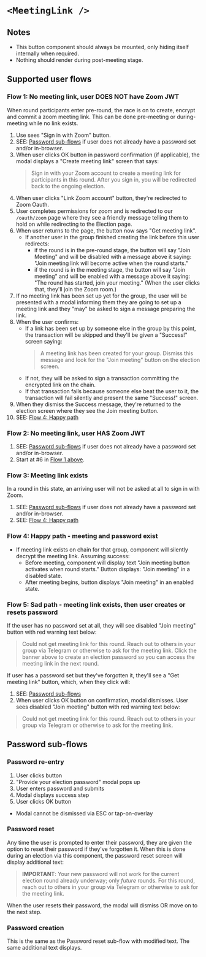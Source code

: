 # `<MeetingLink />`

## Notes

-   This button component should always be mounted, only hiding itself internally when required.
-   Nothing should render during post-meeting stage.

## Supported user flows

### Flow 1: No meeting link, user DOES NOT have Zoom JWT

When round participants enter pre-round, the race is on to create, encrypt and commit a zoom meeting link. This can be done pre-meeting or during-meeting while no link exists.

1. Use sees "Sign in with Zoom" button.
2. SEE: [Password sub-flows](#password-sub-flows) if user does not already have a password set and/or in-browser.
3. When user clicks OK button in password confirmation (if applicable), the modal displays a "Create meeting link" screen that says:
    > Sign in with your Zoom account to create a meeting link for participants in this round. After you sign in, you will be redirected back to the ongoing election.
4. When user clicks "Link Zoom account" button, they're redirected to Zoom Oauth.
5. User completes permissions for zoom and is redirected to our `/oauth/zoom` page where they see a friendly message telling them to hold on while redirecting to the Election page.
6. When user returns to the page, the button now says "Get meeting link".
    - If another user in the group finished creating the link before this user redirects:
        - if the round is in the pre-round stage, the button will say "Join Meeting" and will be disabled with a message above it saying: "Join meeting link will become active when the round starts."
        - if the round is in the meeting stage, the button will say "Join meeting" and will be enabled with a message above it saying: "The round has started, join your meeting." (When the user clicks that, they'll join the Zoom room.)
7. If no meeting link has been set up yet for the group, the user will be presented with a modal informing them they are going to set up a meeting link and they "may" be asked to sign a message preparing the link.
8. When the user confirms:
    - If a link has been set up by someone else in the group by this point, the transaction will be skipped and they'll be given a "Success!" screen saying:
        > A meeting link has been created for your group. Dismiss this message and look for the "Join meeting" button on the election screen.
    - If not, they will be asked to sign a transaction committing the encrypted link on the chain.
    - If that transaction fails because someone else beat the user to it, the transaction will fail silently and present the same "Success!" screen.
9. When they dismiss the Success message, they're returned to the election screen where they see the Join meeting button.
10. SEE: [Flow 4: Happy path](#flow-4-happy-path---meeting-and-password-exist)

### Flow 2: No meeting link, user HAS Zoom JWT

1. SEE: [Password sub-flows](#password-sub-flows) if user does not already have a password set and/or in-browser.
2. Start at #6 in [Flow 1 above](#flow-1-no-meeting-link-user-does-not-have-zoom-jwt).

### Flow 3: Meeting link exists

In a round in this state, an arriving user will not be asked at all to sign in with Zoom.

1. SEE: [Password sub-flows](#password-sub-flows) if user does not already have a password set and/or in-browser.
2. SEE: [Flow 4: Happy path](#flow-4-happy-path---meeting-and-password-exist)

### Flow 4: Happy path - meeting and password exist

-   If meeting link exists on chain for that group, component will silently decrypt the meeting link. Assuming success:
    -   Before meeting, component will display text "Join meeting button activates when round starts." Button displays: "Join meeting" in a disabled state.
    -   After meeting begins, button displays "Join meeting" in an enabled state.

### Flow 5: Sad path - meeting link exists, then user creates or resets password

If the user has no password set at all, they will see disabled "Join meeting" button with red warning text below:

> Could not get meeting link for this round. Reach out to others in your group via Telegram or otherwise to ask for the meeting link. Click the banner above to create an election password so you can access the meeting link in the next round.

If user has a password set but they've forgotten it, they'll see a "Get meeting link" button, which, when they click will:

1. SEE: [Password sub-flows](#password-sub-flows)
1. When user clicks OK button on confirmation, modal dismisses. User sees disabled "Join meeting" button with red warning text below:

> Could not get meeting link for this round. Reach out to others in your group via Telegram or otherwise to ask for the meeting link.

## Password sub-flows

### Password re-entry

1. User clicks button
1. "Provide your election password" modal pops up
1. User enters password and submits
1. Modal displays success step
1. User clicks OK button

-   Modal cannot be dismissed via ESC or tap-on-overlay

### Password reset

Any time the user is prompted to enter their password, they are given the option to reset their password if they've forgotten it. When this is done during an election via this component, the password reset screen will display additional text:

> **IMPORTANT**: Your new password will not work for the current election round already underway; only _future_ rounds. For this round, reach out to others in your group via Telegram or otherwise to ask for the meeting link.

When the user resets their password, the modal will dismiss OR move on to the next step.

### Password creation

This is the same as the Password reset sub-flow with modified text. The same additional text displays.
